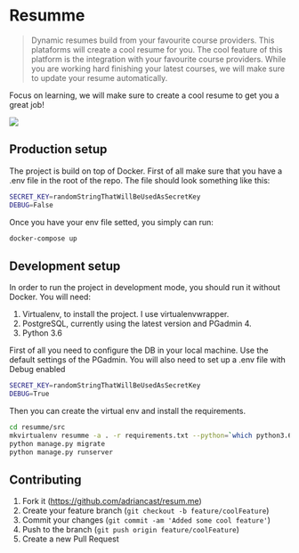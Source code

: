 # Resumme
> Dynamic resumes build from your favourite course providers. This plataforms will create a cool resume for you. The cool feature of this platform is the integration with your favourite course providers. While you are working hard finishing your latest courses, we will make sure to update your resume automatically.


Focus on learning, we will make sure to create a cool resume to get you a great job!

![](media/profile.gif)

## Production setup

The project is build on top of Docker. First of all make sure that you have a .env file in the root of the repo. The file should look something like this:

```sh
SECRET_KEY=randomStringThatWillBeUsedAsSecretKey
DEBUG=False
```

Once you have your env file setted, you simply can run:

```sh
docker-compose up
```


## Development setup

In order to run the project in development mode, you should run it without Docker. You will need:

1. Virtualenv, to install the project. I use virtualenvwrapper.
2. PostgreSQL, currently using the latest version and PGadmin 4.
3. Python 3.6

First of all you need to configure the DB in your local machine. Use the default settings of the PGadmin.
You will also need to set up a .env file with Debug enabled

```sh
SECRET_KEY=randomStringThatWillBeUsedAsSecretKey
DEBUG=True
```

Then you can create the virtual env and install the requirements.

```sh
cd resumme/src
mkvirtualenv resumme -a . -r requirements.txt --python=`which python3.6`
python manage.py migrate
python manage.py runserver
```

## Contributing

1. Fork it (<https://github.com/adriancast/resum.me>)
2. Create your feature branch (`git checkout -b feature/coolFeature`)
3. Commit your changes (`git commit -am 'Added some cool feature'`)
4. Push to the branch (`git push origin feature/coolFeature`)
5. Create a new Pull Request
